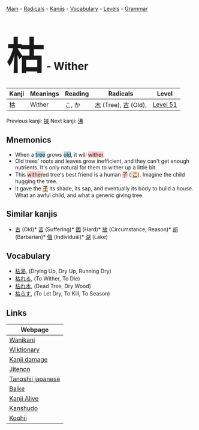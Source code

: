 <style> bigfont {font-size: 100px}</style>
[Main](../README.md) -
[Radicals](../radicals.md) -
[Kanjis](../kanjis.md) -
[Vocabulary](../vocabulary.md) -
[Levels](../levels.md) -
[Grammar](../grammar.md)
# <bigfont> 枯</bigfont> - Wither 

| Kanji | Meanings | Reading | Radicals | Level |
| --- | --- | --- | --- | --- |
| 枯 | Wither | こ, か | [木](../radicals/木.md) (Tree), [古](../radicals/古.md) (Old),  | [Level 51](../levels/wk_level51.md) |

Previous kanji: [挟](挟.md) Next kanji: [沸](沸.md) 

## Mnemonics
 * When a <span style="background-color:#ADD8E6"> tree</span> grows <span style="background-color:#ADD8E6"> old</span>, it will <span style="background-color:#ffcccb"> wither</span>.
* Old trees' roots and leaves grow inefficient, and they can't get enough nutrients. It's only natural for them to wither up a little bit.
* This <span style="background-color:#ffcccb"> wither</span>ed tree's best friend is a human <span style="background-color:#ffcccb"> 子</span> (<span style="background-color:#fed8b1"> [こ](https://jisho.org/search/こ)</span>). Imagine the child hugging the tree.
* It gave the <span style="background-color:#fed8b1"> [子](https://jisho.org/search/子)</span> its shade, its sap, and eventually its body to build a house. What an awful child, and what a generic giving tree.


## Similar kanjis
 * [古](古.md) (Old)* [苦](苦.md) (Suffering)* [固](固.md) (Hard)* [故](故.md) (Circumstance, Reason)* [胡](胡.md) (Barbarian)* [個](個.md) (Individual)* [湖](湖.md) (Lake)


## Vocabulary
 * [枯渇](../vocabulary/枯.md), (Drying Up, Dry Up, Running Dry)
* [枯れる](../vocabulary/枯.md), (To Wither, To Die)
* [枯れ木](../vocabulary/枯.md), (Dead Tree, Dry Wood)
* [枯らす](../vocabulary/枯.md), (To Let Dry, To Kill, To Season)



## Links 

| Webpage |
| --- |
| [Wanikani          ](https://www.wanikani.com/kanji/枯) |
| [Wiktionary        ](https://en.wiktionary.org/wiki/枯) |
| [Kanji damage      ](http://www.kanjidamage.com/kanji/search?utf8=✓&q=枯) |
| [Jitenon           ](https://jitenon.com/kanji/枯) |
| [Tanoshii japanese ](https://www.tanoshiijapanese.com/dictionary/kanji.cfm?k=枯) |
| [Baike             ](https://baike.baidu.com/item/枯) |
| [Kanji Alive       ](https://app.kanjialive.com/枯) |
| [Kanshudo          ](https://www.kanshudo.com/searchmn?q=枯) |
| [Koohii            ](https://kanji.koohii.com/study/kanji/枯) |
